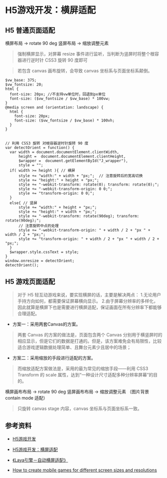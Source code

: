 # H5游戏开发：横屏适配

## H5 普通页面适配

横屏布局 -> rotate 90 deg 竖屏布局 -> 缩放调整元素

> 强制横屏显示，对屏幕 resize 事件进行监听，当判断为竖屏时将整个根容器进行逆时针 CSS3 旋转 90 度即可

> 若包含 canvas 画布旋转，会导致 canvas 坐标系与页面坐标系颠倒。

```
$vw_base: 375;
$vw_fontsize: 20;
html {
  font-size: 20px; //不支持vw单位时，回退到px单位
  font-size: ($vw_fontsize / $vw_base) * 100vw;
}
@media screen and (orientation: landscape) {
  html {
    font-size: 20px;
    font-size: ($vw_fontsize / $vw_base) * 100vh;
  }
}


// 利用 CSS3 旋转 对根容器逆时针旋转 90 度
var detectOrient = function() {
  var width = document.documentElement.clientWidth,
      height =  document.documentElement.clientHeight,
      $wrapper =  document.getElementById("J_wrapper"),
      style = "";
  if( width >= height ){ // 横屏
      style += "width:" + width + "px;";  // 注意旋转后的宽高切换
      style += "height:" + height + "px;";
      style += "-webkit-transform: rotate(0); transform: rotate(0);";
      style += "-webkit-transform-origin: 0 0;";
      style += "transform-origin: 0 0;";
  }
  else{ // 竖屏
      style += "width:" + height + "px;"; 
      style += "height:" + width + "px;"; 
      style += "-webkit-transform: rotate(90deg); transform: rotate(90deg);";
      // 注意旋转中点的处理
      style += "-webkit-transform-origin: " + width / 2 + "px " + width / 2 + "px;";
      style += "transform-origin: " + width / 2 + "px " + width / 2 + "px;";
  }
  $wrapper.style.cssText = style;
}
window.onresize = detectOrient;
detectOrient();

```


## H5 游戏页面适配

> 对于 H5 轻互动游戏来说，要实现横屏的话，主要是解决两点：
> 1.无论用户手持方向如何，都需要保证屏幕横向显示。
> 2.由于屏幕分辨率的多样化，因此就算是横屏下也是需要进行横屏适配，保证画面在所有分辨率下都能够合理适配。

- 方案一：采用两套Canvas的方案。

> 两套 Canvas 的方案的做法是，页面包含两个 Canvas 分别用于横竖屏时的相应显示，但是它们的数据是打通的。但是，该方案难免会有局限性，比较适合游戏逻辑数据处理简单、且舞台元素少且居中的场景；

- 方案二：采用缩放的手段进行适配的方案。

> 而缩放适配方案做法是，采用的最为常见的缩放手段——利用 CSS3 Transform 的 scale 属性，达到“一种设计尺寸适配多种分辨率屏幕”的目的。


横屏画布布局 -> rotate 90 deg 竖屏画布布局 -> 缩放调整元素 （图片背景contain mode 适配）  

> 只旋转 canvas stage 内容，canvas 坐标系与页面坐标系一致。


## 参考资料

- [H5游戏开发](https://www.zhihu.com/column/snsgame)

- [H5游戏开发：横屏适配](https://zhuanlan.zhihu.com/p/30577906)

- [《Laya引擎－自动横屏适配》](https://layaair.ldc.layabox.com/demo/?category=2d&group=SmartScale&name=Landscape)

- [How to create mobile games for different screen sizes and resolutions](https://felgo.com/doc/felgo-different-screen-sizes/)